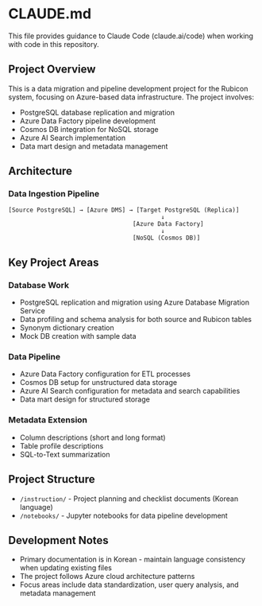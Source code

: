 # CLAUDE.md

This file provides guidance to Claude Code (claude.ai/code) when working with code in this repository.

## Project Overview

This is a data migration and pipeline development project for the Rubicon system, focusing on Azure-based data infrastructure. The project involves:
- PostgreSQL database replication and migration
- Azure Data Factory pipeline development
- Cosmos DB integration for NoSQL storage
- Azure AI Search implementation
- Data mart design and metadata management

## Architecture

### Data Ingestion Pipeline
```
[Source PostgreSQL] → [Azure DMS] → [Target PostgreSQL (Replica)]
                                           ↓
                                   [Azure Data Factory]
                                           ↓
                                   [NoSQL (Cosmos DB)]
```

## Key Project Areas

### Database Work
- PostgreSQL replication and migration using Azure Database Migration Service
- Data profiling and schema analysis for both source and Rubicon tables
- Synonym dictionary creation
- Mock DB creation with sample data

### Data Pipeline
- Azure Data Factory configuration for ETL processes
- Cosmos DB setup for unstructured data storage
- Azure AI Search configuration for metadata and search capabilities
- Data mart design for structured storage

### Metadata Extension
- Column descriptions (short and long format)
- Table profile descriptions
- SQL-to-Text summarization

## Project Structure

- `/instruction/` - Project planning and checklist documents (Korean language)
- `/notebooks/` - Jupyter notebooks for data pipeline development

## Development Notes

- Primary documentation is in Korean - maintain language consistency when updating existing files
- The project follows Azure cloud architecture patterns
- Focus areas include data standardization, user query analysis, and metadata management